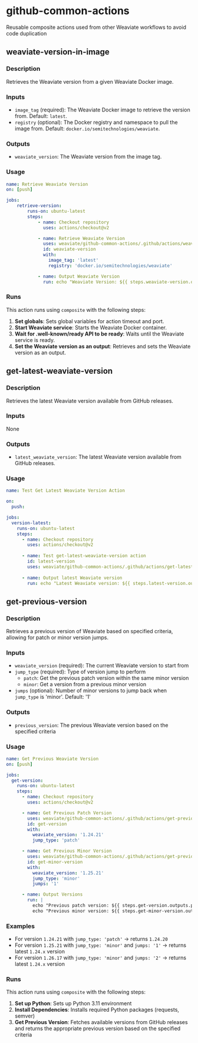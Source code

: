 # github-common-actions
Reusable composite actions used from other Weaviate workflows to avoid code duplication

## weaviate-version-in-image

### Description
Retrieves the Weaviate version from a given Weaviate Docker image.

### Inputs
- `image_tag` (required): The Weaviate Docker image to retrieve the version from. Default: `latest`.
- `registry` (optional): The Docker registry and namespace to pull the image from. Default: `docker.io/semitechnologies/weaviate`.

### Outputs
- `weaviate_version`: The Weaviate version from the image tag.

### Usage
```yaml
name: Retrieve Weaviate Version
on: [push]

jobs:
    retrieve-version:
        runs-on: ubuntu-latest
        steps:
            - name: Checkout repository
              uses: actions/checkout@v2

            - name: Retrieve Weaviate Version
              uses: weaviate/github-common-actions/.github/actions/weaviate-version-in-image@main
              id: weaviate-version
              with:
                image_tag: 'latest'
                registry: 'docker.io/semitechnologies/weaviate'

            - name: Output Weaviate Version
              run: echo "Weaviate Version: ${{ steps.weaviate-version.outputs.weaviate_version }}"
```

### Runs
This action runs using `composite` with the following steps:
1. **Set globals**: Sets global variables for action timeout and port.
2. **Start Weaviate service**: Starts the Weaviate Docker container.
3. **Wait for .well-known/ready API to be ready**: Waits until the Weaviate service is ready.
4. **Set the Weaviate version as an output**: Retrieves and sets the Weaviate version as an output.


## get-latest-weaviate-version

### Description
Retrieves the latest Weaviate version available from GitHub releases.

### Inputs
None

### Outputs
- `latest_weaviate_version`: The latest Weaviate version available from GitHub releases.

### Usage
```yaml
name: Test Get Latest Weaviate Version Action

on:
  push:

jobs:
  version-latest:
    runs-on: ubuntu-latest
    steps:
      - name: Checkout repository
        uses: actions/checkout@v2
      
      - name: Test get-latest-weaviate-version action
        id: latest-version
        uses: weaviate/github-common-actions/.github/actions/get-latest-weaviate-version@main
      
      - name: Output latest Weaviate version
        run: echo "Latest Weaviate version: ${{ steps.latest-version.outputs.latest_weaviate_version }}"
```


## get-previous-version

### Description
Retrieves a previous version of Weaviate based on specified criteria, allowing for patch or minor version jumps.

### Inputs
- `weaviate_version` (required): The current Weaviate version to start from
- `jump_type` (required): Type of version jump to perform
  - `patch`: Get the previous patch version within the same minor version
  - `minor`: Get a version from a previous minor version
- `jumps` (optional): Number of minor versions to jump back when `jump_type` is 'minor'. Default: '1'

### Outputs
- `previous_version`: The previous Weaviate version based on the specified criteria

### Usage
```yaml
name: Get Previous Weaviate Version
on: [push]

jobs:
  get-version:
    runs-on: ubuntu-latest
    steps:
      - name: Checkout repository
        uses: actions/checkout@v2

      - name: Get Previous Patch Version
        uses: weaviate/github-common-actions/.github/actions/get-previous-version@main
        id: get-version
        with:
          weaviate_version: '1.24.21'
          jump_type: 'patch'

      - name: Get Previous Minor Version
        uses: weaviate/github-common-actions/.github/actions/get-previous-version@main
        id: get-minor-version
        with:
          weaviate_version: '1.25.21'
          jump_type: 'minor'
          jumps: '1'

      - name: Output Versions
        run: |
          echo "Previous patch version: ${{ steps.get-version.outputs.previous_version }}"
          echo "Previous minor version: ${{ steps.get-minor-version.outputs.previous_version }}"
```

### Examples
- For version `1.24.21` with `jump_type: 'patch'` → returns `1.24.20`
- For version `1.25.21` with `jump_type: 'minor'` and `jumps: '1'` → returns latest `1.24.x` version
- For version `1.26.17` with `jump_type: 'minor'` and `jumps: '2'` → returns latest `1.24.x` version

### Runs
This action runs using `composite` with the following steps:
1. **Set up Python**: Sets up Python 3.11 environment
2. **Install Dependencies**: Installs required Python packages (requests, semver)
3. **Get Previous Version**: Fetches available versions from GitHub releases and returns the appropriate previous version based on the specified criteria

